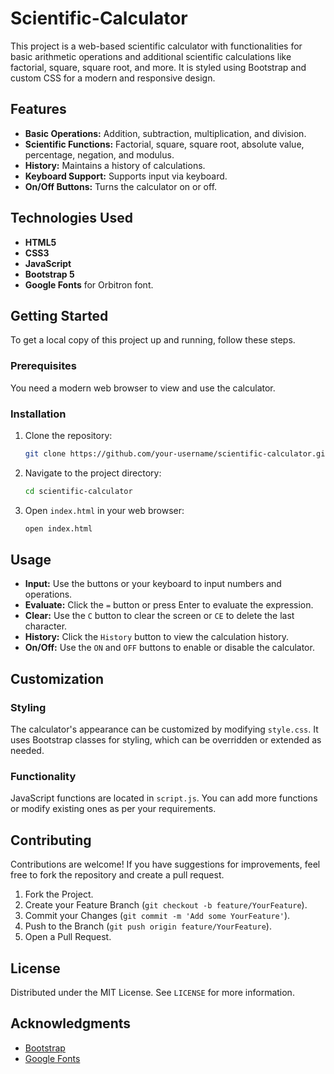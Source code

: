 # Scientific-Calculator
This project is a web-based scientific calculator with functionalities for basic arithmetic operations and additional scientific calculations like factorial, square, square root, and more. It is styled using Bootstrap and custom CSS for a modern and responsive design.
## Features

- **Basic Operations:** Addition, subtraction, multiplication, and division.
- **Scientific Functions:** Factorial, square, square root, absolute value, percentage, negation, and modulus.
- **History:** Maintains a history of calculations.
- **Keyboard Support:** Supports input via keyboard.
- **On/Off Buttons:** Turns the calculator on or off.

## Technologies Used

- **HTML5**
- **CSS3**
- **JavaScript**
- **Bootstrap 5**
- **Google Fonts** for Orbitron font.

## Getting Started

To get a local copy of this project up and running, follow these steps.

### Prerequisites

You need a modern web browser to view and use the calculator.

### Installation

1. Clone the repository:

    ```sh
    git clone https://github.com/your-username/scientific-calculator.git
    ```

2. Navigate to the project directory:

    ```sh
    cd scientific-calculator
    ```

3. Open `index.html` in your web browser:

    ```sh
    open index.html
    ```

## Usage

- **Input:** Use the buttons or your keyboard to input numbers and operations.
- **Evaluate:** Click the `=` button or press Enter to evaluate the expression.
- **Clear:** Use the `C` button to clear the screen or `CE` to delete the last character.
- **History:** Click the `History` button to view the calculation history.
- **On/Off:** Use the `ON` and `OFF` buttons to enable or disable the calculator.

## Customization

### Styling

The calculator's appearance can be customized by modifying `style.css`. It uses Bootstrap classes for styling, which can be overridden or extended as needed.

### Functionality

JavaScript functions are located in `script.js`. You can add more functions or modify existing ones as per your requirements.

## Contributing

Contributions are welcome! If you have suggestions for improvements, feel free to fork the repository and create a pull request.

1. Fork the Project.
2. Create your Feature Branch (`git checkout -b feature/YourFeature`).
3. Commit your Changes (`git commit -m 'Add some YourFeature'`).
4. Push to the Branch (`git push origin feature/YourFeature`).
5. Open a Pull Request.

## License

Distributed under the MIT License. See `LICENSE` for more information.

## Acknowledgments

- [Bootstrap](https://getbootstrap.com)
- [Google Fonts](https://fonts.google.com/)

